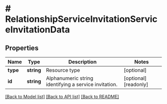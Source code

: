 # # RelationshipServiceInvitationServiceInvitationData

## Properties

Name | Type | Description | Notes
------------ | ------------- | ------------- | -------------
**type** | **string** | Resource type | [optional]
**id** | **string** | Alphanumeric string identifying a service invitation. | [optional] [readonly]

[[Back to Model list]](../../README.md#models) [[Back to API list]](../../README.md#endpoints) [[Back to README]](../../README.md)
